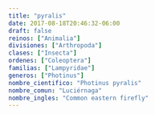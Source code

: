 ```yaml
---
title: "pyralis"
date: 2017-08-18T20:46:32-06:00
draft: false
reinos: ["Animalia"]
divisiones: ["Arthropoda"]
clases: ["Insecta"]
ordenes: ["Coleoptera"]
familias: ["Lampyridae"]
generos: ["Photinus"]
nombre_cientifico: "Photinus pyralis"
nombre_comun: "Luciérnaga"
nombre_ingles: "Common eastern firefly"
---
```

